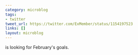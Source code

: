 ```yaml
---
category: microblog
tags:
- twitter
tweet_url: https://twitter.com/ExMember/status/1154197523
links: []
layout: microblog
---
```

is looking for February's goals.
